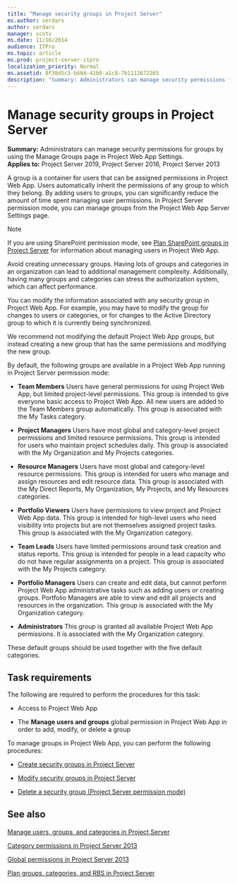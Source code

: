 ```yaml
---
title: "Manage security groups in Project Server"
ms.author: serdars
author: serdars
manager: scotv
ms.date: 11/16/2014
audience: ITPro
ms.topic: article
ms.prod: project-server-itpro
localization_priority: Normal
ms.assetid: 0f38d5c3-b604-41b0-a1c8-7b1112672265
description: "Summary: Administrators can manage security permissions for groups by using the Manage Groups page in Project Web App Settings."
---
```


# Manage security groups in Project Server
 
 **Summary:** Administrators can manage security permissions for groups by using the Manage Groups page in Project Web App Settings.<br/>
**Applies to:** Project Server 2019, Project Server 2016, Project Server 2013
  
A group is a container for users that can be assigned permissions in Project Web App. Users automatically inherit the permissions of any group to which they belong. By adding users to groups, you can significantly reduce the amount of time spent managing user permissions. In Project Server permission mode, you can manage groups from the Project Web App Server Settings page.
  
> [!NOTE]
> If you are using SharePoint permission mode, see [Plan SharePoint groups in Project Server](plan-sharepoint-groups-in-project-server.md) for information about managing users in Project Web App.
  
Avoid creating unnecessary groups. Having lots of groups and categories in an organization can lead to additional management complexity. Additionally, having many groups and categories can stress the authorization system, which can affect performance.
  
You can modify the information associated with any security group in Project Web App. For example, you may have to modify the group for changes to users or categories, or for changes to the Active Directory group to which it is currently being synchronized.
  
We recommend not modifying the default Project Web App groups, but instead creating a new group that has the same permissions and modifying the new group.
  
By default, the following groups are available in a Project Web App running in Project Server permission mode:
  
- **Team Members** Users have general permissions for using Project Web App, but limited project-level permissions. This group is intended to give everyone basic access to Project Web App. All new users are added to the Team Members group automatically. This group is associated with the My Tasks category.
    
- **Project Managers** Users have most global and category-level project permissions and limited resource permissions. This group is intended for users who maintain project schedules daily. This group is associated with the My Organization and My Projects categories.
    
- **Resource Managers** Users have most global and category-level resource permissions. This group is intended for users who manage and assign resources and edit resource data. This group is associated with the My Direct Reports, My Organization, My Projects, and My Resources categories.
    
- **Portfolio Viewers** Users have permissions to view project and Project Web App data. This group is intended for high-level users who need visibility into projects but are not themselves assigned project tasks. This group is associated with the My Organization category.
    
- **Team Leads** Users have limited permissions around task creation and status reports. This group is intended for people in a lead capacity who do not have regular assignments on a project. This group is associated with the My Projects category.
    
- **Portfolio Managers** Users can create and edit data, but cannot perform Project Web App administrative tasks such as adding users or creating groups. Portfolio Managers are able to view and edit all projects and resources in the organization. This group is associated with the My Organization category.
    
- **Administrators** This group is granted all available Project Web App permissions. It is associated with the My Organization category.
    
These default groups should be used together with the five default categories.
  
## Task requirements

The following are required to perform the procedures for this task:
  
- Access to Project Web App
    
- The **Manage users and groups** global permission in Project Web App in order to add, modify, or delete a group
    
To manage groups in Project Web App, you can perform the following procedures:
  
- [Create security groups in Project Server](create-security-groups-in-project-server.md)
    
- [Modify security groups in Project Server](modify-security-groups-in-project-server.md)
    
- [Delete a security group (Project Server permission mode)](delete-a-security-group-project-server-permission-mode.md)
    
## See also

#### 

[Manage users, groups, and categories in Project Server](manage-users-groups-and-categories-in-project-server-2013.md)
  
[Category permissions in Project Server 2013](category-permissions-in-project-server-2013.md)
  
[Global permissions in Project Server 2013](global-permissions-in-project-server-2013.md)
  
[Plan groups, categories, and RBS in Project Server](plan-groups-categories-and-rbs-in-project-server.md)

